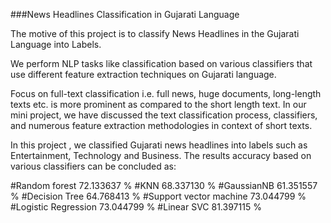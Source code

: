 ###News Headlines Classification in Gujarati Language

The motive of this project is to classify News Headlines in the Gujarati Language into Labels.

We perform NLP tasks like classification based on various classifiers that use different feature extraction techniques on Gujarati language.

Focus on full-text classification i.e. full news, huge documents, long-length texts etc. is more prominent as compared to the short length text. In our mini project, we have discussed the text classification process, classifiers, and numerous feature extraction methodologies in context of short texts.

In this project , we classified Gujarati news headlines into labels such as Entertainment, Technology and Business.
The results accuracy based on various classifiers can be concluded as:

#Random forest             72.133637 %
#KNN                       68.337130 %
#GaussianNB                61.351557 %
#Decision Tree             64.768413 %
#Support vector machine    73.044799 %
#Logistic Regression       73.044799 %
#Linear SVC                81.397115 %




